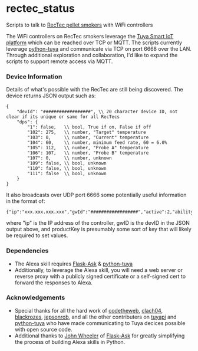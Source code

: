 # rectec_status
Scripts to talk to [RecTec pellet smokers](http://www.rectecgrills.com/) with WiFi controllers 

The WiFi controllers on RecTec smokers leverage the [Tuya Smart IoT platform](https://en.tuya.com/) which can be reached over TCP or MQTT.  The scripts currently leverage [python-tuya](https://github.com/clach04/python-tuya) and communicate via TCP on port 6668 over the LAN.  Through additional exploration and collaboration, I'd like to expand the scripts to support remote access via MQTT.

### Device Information
Details of what's possible with the RecTec are still being discovered.  The device returns JSON output such as:
```
{
    "devId": "##################", \\ 20 character device ID, not clear if its unique or same for all RecTecs
    "dps": {
        "1": false,   \\ bool, True if on, False if off
        "102": 275,   \\ number, "Target" temperature
        "103": 0,     \\ number, "Current" temperature
        "104": 60,    \\ number, minimum feed rate, 60 = 6.0%
        "105": 112,   \\ number, "Probe A" temperature
        "106": 107,   \\ number, "Probe B" temperature
        "107": 0,     \\ number, unknown
        "109": false, \\ bool, unknown
        "110": false, \\ bool, unknown
        "111": false  \\ bool, unknown
    }
}
```
It also broadcasts over UDP port 6666 some potentially useful information in the format of:
```
{"ip":"xxx.xxx.xxx.xxx","gwId":"##################","active":2,"ability":0,"mode":0,"encrypt":true,"productKey":"yyyyyyyyyyyyyyyy","version":"3.1"}
```
where "ip" is the IP address of the controller, gwID is the devID in the JSON output above, and productKey is presumably some sort of key that will likely be required to set values.

### Dependencies
  * The Alexa skill requires [Flask-Ask](https://github.com/johnwheeler/flask-ask) & [python-tuya](https://github.com/clach04/python-tuya)
  * Additionally, to leverage the Alexa skill, you will need a web server or reverse proxy with a publicly signed certificate or a self-signed cert to forward the responses to Alexa.   

### Acknowledgements
  * Special thanks for all the hard work of [codetheweb](https://github.com/codetheweb/), [clach04](https://github.com/clach04), [blackrozes](https://github.com/blackrozes), [jepsonrob](https://github.com/jepsonrob), and all the other contributers on [tuyapi](https://github.com/codetheweb/tuyapi) and [python-tuya](https://github.com/clach04/python-tuya) who have made communicating to Tuya decices possible with open source code.
* Additional thanks to [John Wheeler](https://github.com/johnwheeler) of [Flask-Ask](https://github.com/johnwheeler/flask-ask) for greatly simplifying the process of building Alexa skills in Python.

